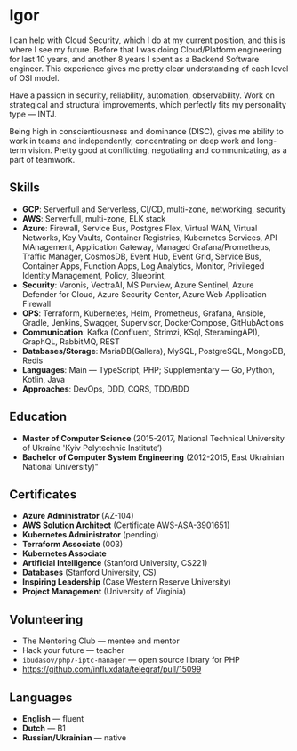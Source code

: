 # Igor

I can help with Cloud Security, which I do at my current position, and this is where I see my future.
Before that I was doing Cloud/Platform engineering for last 10 years, and another 8 years I spent as a Backend Software engineer.
This experience gives me pretty clear understanding of each level of OSI model.

Have a passion in security, reliability, automation, observability. Work on strategical and structural improvements, which perfectly fits my personality type — INTJ. 

Being high in conscientiousness and dominance (DISC), gives me ability to work in teams and independently, concentrating on deep work and long-term vision. Pretty good at conflicting, negotiating and communicating, as a part of teamwork.

## Skills	
- **GCP**: Serverfull and Serverless, CI/CD, multi-zone, networking, security
- **AWS**: Serverfull, multi-zone, ELK stack
- **Azure**: Firewall, Service Bus, Postgres Flex, Virtual WAN, Virtual Networks, Key Vaults, Container Registries, Kubernetes Services, API MAnagement, Application Gateway, Managed Grafana/Prometheus, Traffic Manager, CosmosDB, Event Hub, Event Grid, Service Bus, Container Apps, Function Apps, Log Analytics, Monitor, Privileged Identity Management, Policy, Blueprint,
- **Security**: Varonis, VectraAI, MS Purview, Azure Sentinel, Azure Defender for Cloud, Azure Security Center, Azure Web Application Firewall
- **OPS**: Terraform, Kubernetes, Helm, Prometheus, Grafana, Ansible, Gradle, Jenkins, Swagger, Supervisor, DockerCompose, GitHubActions
- **Communication**: Kafka (Confluent, Strimzi, KSql, SteramingAPI), GraphQL, RabbitMQ, REST
- **Databases/Storage**: MariaDB(Gallera), MySQL, PostgreSQL, MongoDB, Redis 
- **Languages**: Main — TypeScript, PHP; Supplementary — Go, Python, Kotlin, Java
- **Approaches**: DevOps, DDD, CQRS, TDD/BDD

## Education	
- **Master of Computer Science** (2015-2017, National Technical University of Ukraine 'Kyiv Polytechnic Institute’)
- **Bachelor of Computer System Engineering** (2012-2015, East Ukrainian National University)"

## Certificates	
- **Azure Administrator** (AZ-104)
- **AWS Solution Architect** (Certificate AWS-ASA-3901651)
- **Kubernetes Administrator** (pending)
- **Terraform Associate** (003)
- **Kubernetes Associate**
- **Artificial Intelligence** (Stanford University, CS221)
- **Databases** (Stanford University, CS)
- **Inspiring Leadership** (Case Western Reserve University)
- **Project Management** (University of Virginia)

## Volunteering	
- The Mentoring Club — mentee and mentor
- Hack your future — teacher
- `ibudasov/php7-iptc-manager` — open source library for PHP
- https://github.com/influxdata/telegraf/pull/15099

## Languages	
- **English** — fluent
- **Dutch** — B1 
- **Russian/Ukrainian** — native